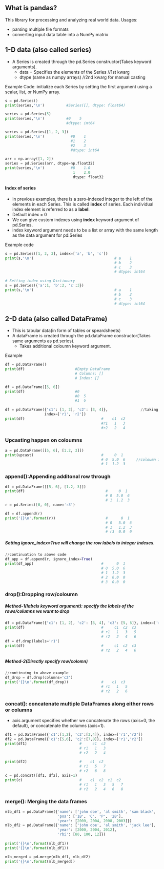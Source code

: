 ## What is pandas?
This library for processing and analyzing real world data. Usages:
- parsing multiple file formats
- converting input data table into a NumPy matrix

## 1-D data (also called series)
- A Series is created through the pd.Series constructor(Takes keyword arguments).
  - data = Specifies the elements of the Series     //1st kwarg
  - dtype (same as numpy arrays)                    //2nd kwarg for manual casting
  
Example Code:  initialize each Series by setting the first argument using a scalar, list, or NumPy array.
```python
s = pd.Series()
print(series,'\n')          #Series([], dtype: float64) 

series = pd.Series(5)
print(series,'\n')          #0    5
                            #dtype: int64 

series = pd.Series([1, 2, 3])
print(series,'\n')            #0    1
                              #1    2
                              #2    3
                              #dtype: int64  

arr = np.array([1, 2])
series = pd.Series(arr, dtype=np.float32)
print(series,'\n')            #0    1.0
                               1    2.0
                               dtype: float32 

```

#### Index of series
- In previous examples, there is a zero-indexed integer to the left of the elements in each Series. This is called **index** of series. Each individual index element is referred to as a **label**.
- Default index = 0
- We can give custom indexes using **index** keyword argument of pd.Series.
- index keyword argument needs to be a list or array with the same length as the data argument for pd.Series

Example code
```python
s = pd.Series([1, 2, 3], index=['a', 'b', 'c'])
print(s,'\n')                                     # a    1
                                                  # b    2
                                                  # c    3
                                                  # dtype: int64
                                                  
# Setting index using Dictionary                                                  
s = pd.Series({'a':1, 'b':2, 'c':3})
print(s,'\n')                                     # a    1
                                                  # b    2
                                                  # c    3
                                                  # dtype: int64                           
```

## 2-D data (also called DataFrame)
- This is tabular data(in form of tables or speardsheets)
- A dataFrame is created through the pd.dataFrame constructor(Takes same arguments as pd.series).
  - Takes additional coloumn keyword argument.

Example
```python
df = pd.DataFrame()
print(df)                       #Empty DataFrame
                                # Columns: []
                                # Index: []

df = pd.DataFrame([5, 6])       
print(df)                       #0
                                #0  5
                                #1  6
                                
df = pd.DataFrame({'c1': [1, 2], 'c2': [3, 4]},               //taking dictionary as argument
                  index=['r1', 'r2'])
print(df)                                   #    c1  c2
                                            #r1   1   3
                                            #r2   2   4
```

### Upcasting happen on coloumns
```python
a = pd.DataFrame([[5, 6], [1.2, 3]])
print(upcast)                               #     0  1
                                            # 0  5.0  6     //coloumn is upcasted
                                            # 1  1.2  3
```

### append():Appending additonal row through 
```python
df = pd.DataFrame([[5, 6], [1.2, 3]])
print(df)                                     #     0  1
                                              # 0  5.0  6
                                              # 1  1.2  3 
r = pd.Series([0, 0], name='r3')

df = df.append(r)
print('{}\n'.format(r))                       #      0  1
                                              # 0   5.0  6
                                              # 1   1.2  3
                                              # r3  0.0  0
```
##### Setting ignore_index=True will change the row labels to integer indexes.
```python
//continuation to above code
df_app = df.append(r, ignore_index=True)
print(df_app)                               #      0  1
                                            # 0  5.0  6 
                                            # 1  1.2  3
                                            # 2  0.0  0
                                            # 3  0.0  0 
```

### drop():Dropping row/coloumn
##### Method-1(labels keyword argument): specify the labels of the rows/columns we want to drop
```python
df = pd.DataFrame({'c1': [1, 2], 'c2': [3, 4], 'c3': [5, 6]}, index=['r1', 'r2'])
print(df)                                   #     c1  c2  c3
                                            # r1   1   3   5
                                            # r2   2   4   6
df = df.drop(labels='r1')
print(df)                                   #     c1  c2  c3
                                            # r2   2   4   6
```

##### Method-2(Directly specify row/colomn)
```python
//continuing to above example
df_drop = df.drop(columns='c2')
print('{}\n'.format(df_drop))               #    c1  c3
                                            # r1   1   5
                                            # r2   2   6
```

### concat(): concatenate multiple DataFrames along either rows or columns
- axis argument specifies whether we concatenate the rows (axis=0, the default), or concatenate the columns (axis=1).
```python
df1 = pd.DataFrame({'c1':[1,2], 'c2':[3,4]}, index=['r1','r2'])
df2 = pd.DataFrame({'c1':[5,6], 'c2':[7,8]}, index=['r1','r2'])
print(df1)                        #     c1  c2
                                  # r1   1   3
                                  # r2   2   4
                                  
print(df2)                        #    c1  c2
                                  # r1   5   7
                                  # r2   6   8
c = pd.concat([df1, df2], axis=1)      
print(c)                          #    c1  c2  c1  c2
                                  # r1   1   3   5   7
                                  # r2   2   4   6   8
```

### merge(): Merging the data frames
```python
mlb_df1 = pd.DataFrame({'name': ['john doe', 'al smith', 'sam black', 'john doe'],
                        'pos': ['1B', 'C', 'P', '2B'],
                        'year': [2000, 2004, 2008, 2003]})
mlb_df2 = pd.DataFrame({'name': ['john doe', 'al smith', 'jack lee'],
                        'year': [2000, 2004, 2012],
                        'rbi': [80, 100, 12]})
                        
print('{}\n'.format(mlb_df1))
print('{}\n'.format(mlb_df1))

mlb_merged = pd.merge(mlb_df1, mlb_df2)
print('{}\n'.format(mlb_merged))
```
